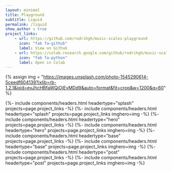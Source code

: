 ```yaml
---
layout: minimal
title: Playground
subtitle: Liquid 
permalink: /liquid
show_author : true
project_links:
    - url: https://github.com/rodrihgh/music-scales-playground
      icon: "fab fa-github"
      label: View on Github
    - url: https://colab.research.google.com/github/rodrihgh/music-scales-playground/blob/master/music-scales.ipynb
      icon: "fab fa-python"
      label: Open in Colab
---
```



{% assign img = "https://images.unsplash.com/photo-1545290614-5ceedf604139?ixlib=rb-1.2.1&ixid=eyJhcHBfaWQiOjEyMDd9&auto=format&fit=crop&w=1200&q=60" %}

{%- include components/headers.html headertype="splash" projects=page.project_links -%}
{%- include components/headers.html headertype="splash" projects=page.project_links imghero=img -%}
{%- include components/headers.html headertype="hero"   projects=page.project_links -%}
{%- include components/headers.html headertype="hero"   projects=page.project_links imghero=img -%}
{%- include components/headers.html headertype="base"   projects=page.project_links -%}
{%- include components/headers.html headertype="base"   projects=page.project_links imghero=img -%}
{%- include components/headers.html headertype="post"   projects=page.project_links -%}
{%- include components/headers.html headertype="post"   projects=page.project_links imghero=img -%}

            
